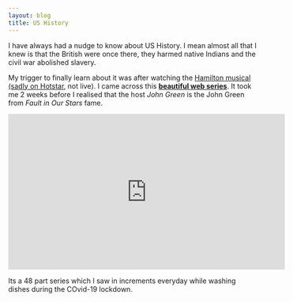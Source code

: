 ```yaml
---
layout: blog
title: US History
---
```

I have always had a nudge to know about US History. I mean almost all that I knew is that the British were once there, they harmed native Indians and the civil war abolished slavery.

My trigger to finally learn about it was after watching the [Hamilton musical (sadly on Hotstar](https://www.hotstar.com/in/movies/hamilton/1260032145), not live). I came across this [**beautiful web series**](). It took me 2 weeks before I realised that the host *John Green* is the John Green from *Fault in Our Stars* fame.

<iframe width="560" height="315" src="https://www.youtube.com/embed/videoseries?list=PL8dPuuaLjXtMwmepBjTSG593eG7ObzO7s" frameborder="0" allow="accelerometer; autoplay; encrypted-media; gyroscope; picture-in-picture" allowfullscreen></iframe>

Its a 48 part series which I saw in increments everyday while washing dishes during the COvid-19 lockdown.

<lottie-player src="https://assets9.lottiefiles.com/packages/lf20_kBufiL.json"  background="transparent"  speed="1"  style="width: 300px; height: 300px; text-align:right;float: right;" loop  autoplay></lottie-player>